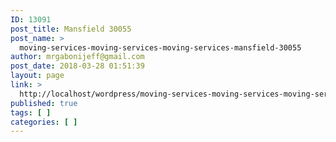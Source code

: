 ```yaml
---
ID: 13091
post_title: Mansfield 30055
post_name: >
  moving-services-moving-services-moving-services-mansfield-30055
author: mrgabonijeff@gmail.com
post_date: 2018-03-28 01:51:39
layout: page
link: >
  http://localhost/wordpress/moving-services-moving-services-moving-services-mansfield-30055/
published: true
tags: [ ]
categories: [ ]
---
```

